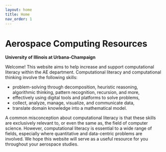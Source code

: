 ```yaml
---
layout: home
title: Home
nav_order: 1
---
```


# Aerospace Computing Resources

**University of Illinois at Urbana-Champaign**

Welcome! This website aims to help increase and support computational literacy within the AE department. Computational literacy and computational thinking involve the following skills:

- problem-solving through decomposition, heuristic reasoning, algorithmic thinking, pattern recognition, recursion, and more,
- effectively using digital tools and platforms to solve problems,
- collect, analyze, manage, visualize, and communicate data,
- translate domain knowledge into a mathematical model.

A common misconception about computational literacy is that these skills are exclusively relevant to, or even the same as, the field of computer science. However, computational literacy is essential to a wide range of fields, especially where quantitative and data-centric problems are involved. We hope this website will serve as a useful resource for you throughout your aerospace studies.
